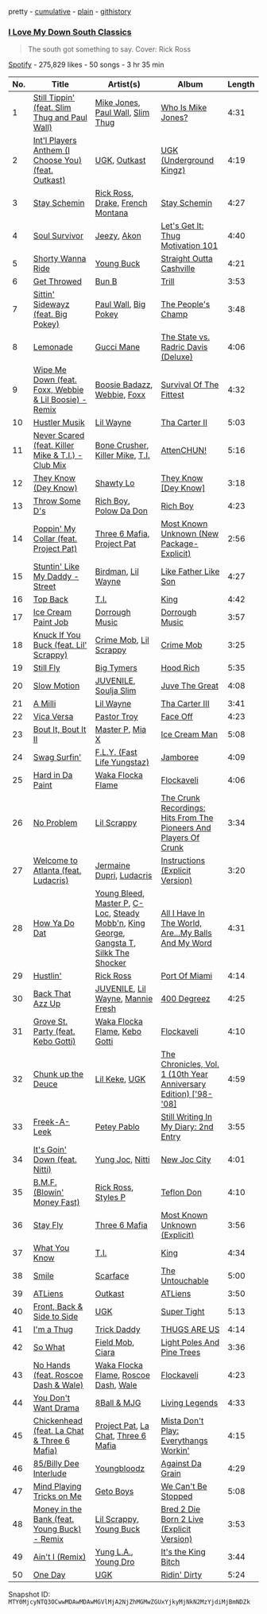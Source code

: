 pretty - [cumulative](/playlists/cumulative/37i9dQZF1DWYok9l1JL7GM.md) - [plain](/playlists/plain/37i9dQZF1DWYok9l1JL7GM) - [githistory](https://github.githistory.xyz/mackorone/spotify-playlist-archive/blob/main/playlists/plain/37i9dQZF1DWYok9l1JL7GM)

### [I Love My Down South Classics](https://open.spotify.com/playlist/37i9dQZF1DWYok9l1JL7GM)

> The south got something to say\. Cover: Rick Ross

[Spotify](https://open.spotify.com/user/spotify) - 275,829 likes - 50 songs - 3 hr 35 min

| No. | Title | Artist(s) | Album | Length |
|---|---|---|---|---|
| 1 | [Still Tippin' \(feat\. Slim Thug and Paul Wall\)](https://open.spotify.com/track/59rtiYOPgMEDf3yPEfU2la) | [Mike Jones](https://open.spotify.com/artist/07VmOvmuBp9G0gb8BTrpn0), [Paul Wall](https://open.spotify.com/artist/0k7Xl1pqI3tu8sSEjo5oEg), [Slim Thug](https://open.spotify.com/artist/0st5vgzw9XkH5ALJiUM1lE) | [Who Is Mike Jones?](https://open.spotify.com/album/1YU3MPIMY9rZOE899khVj2) | 4:31 |
| 2 | [Int'l Players Anthem \(I Choose You\) \(feat\. Outkast\)](https://open.spotify.com/track/4ns1XFP3W5JPyzvnAjMdHD) | [UGK](https://open.spotify.com/artist/6ZhjJOJXXwnPS8PrXdmjLw), [Outkast](https://open.spotify.com/artist/1G9G7WwrXka3Z1r7aIDjI7) | [UGK \(Underground Kingz\)](https://open.spotify.com/album/4GXlMz68LyGZeHzJcetFi1) | 4:19 |
| 3 | [Stay Schemin](https://open.spotify.com/track/0nq6sfr8z1R5KJ4XUk396e) | [Rick Ross](https://open.spotify.com/artist/1sBkRIssrMs1AbVkOJbc7a), [Drake](https://open.spotify.com/artist/3TVXtAsR1Inumwj472S9r4), [French Montana](https://open.spotify.com/artist/6vXTefBL93Dj5IqAWq6OTv) | [Stay Schemin](https://open.spotify.com/album/33bJwRLv35ynnhhFyj96hK) | 4:27 |
| 4 | [Soul Survivor](https://open.spotify.com/track/0Ss50OU9tCozI7JIywkv14) | [Jeezy](https://open.spotify.com/artist/4yBK75WVCQXej1p04GWqxH), [Akon](https://open.spotify.com/artist/0z4gvV4rjIZ9wHck67ucSV) | [Let's Get It: Thug Motivation 101](https://open.spotify.com/album/6hiOeC9YErltT6CnK4pfJN) | 4:40 |
| 5 | [Shorty Wanna Ride](https://open.spotify.com/track/6Y9kdB2O0h9gq9y2vclsWT) | [Young Buck](https://open.spotify.com/artist/4pr7J7wzgObkE3DD3Izi7q) | [Straight Outta Cashville](https://open.spotify.com/album/1E5TJXITJtczbSYmYR9LuQ) | 4:21 |
| 6 | [Get Throwed](https://open.spotify.com/track/1BLz7nBzRElSPfg3ndJkHz) | [Bun B](https://open.spotify.com/artist/45a6gCQWq61lIUDmr1tKuO) | [Trill](https://open.spotify.com/album/5wLh7wfNzSjV0hEtVTwNUw) | 3:53 |
| 7 | [Sittin' Sidewayz \(feat\. Big Pokey\)](https://open.spotify.com/track/24PWKmemCvqfyVXODhoKHW) | [Paul Wall](https://open.spotify.com/artist/0k7Xl1pqI3tu8sSEjo5oEg), [Big Pokey](https://open.spotify.com/artist/1J6iGa2TNBDCrJzjsnI1a8) | [The People's Champ](https://open.spotify.com/album/4LfEslRqPOv2ZOrW6KhhWr) | 3:48 |
| 8 | [Lemonade](https://open.spotify.com/track/6rUcS9i07F6okIe8wujs5J) | [Gucci Mane](https://open.spotify.com/artist/13y7CgLHjMVRMDqxdx0Xdo) | [The State vs\. Radric Davis \(Deluxe\)](https://open.spotify.com/album/0VeraxKSlJGusnOHYGOtWq) | 4:06 |
| 9 | [Wipe Me Down \(feat\. Foxx, Webbie & Lil Boosie\) \- Remix](https://open.spotify.com/track/6D1CstH1YvzNN8cPd9ay9Q) | [Boosie Badazz](https://open.spotify.com/artist/6z7xFFHxYkE9t8bwIF0Bvg), [Webbie](https://open.spotify.com/artist/6aIm51fHkokqlJn2vzNTH8), [Foxx](https://open.spotify.com/artist/2l6Z31DakUv5Gl9yQPbLEl) | [Survival Of The Fittest](https://open.spotify.com/album/5ZXga0efPuZJr2KIvN1xZg) | 4:32 |
| 10 | [Hustler Musik](https://open.spotify.com/track/2334WaCjswLcRIRgTTPWaZ) | [Lil Wayne](https://open.spotify.com/artist/55Aa2cqylxrFIXC767Z865) | [Tha Carter II](https://open.spotify.com/album/7slHgsEMuJfnuft5LAPyw6) | 5:03 |
| 11 | [Never Scared \(feat\. Killer Mike & T.I.\) \- Club Mix](https://open.spotify.com/track/4kmIO0yPq92dXtKCL28RfC) | [Bone Crusher](https://open.spotify.com/artist/6cwlhbT6PnscdmUYCLUJsa), [Killer Mike](https://open.spotify.com/artist/2N4EYkIlG1kv25g6Wv8LGI), [T.I.](https://open.spotify.com/artist/4OBJLual30L7gRl5UkeRcT) | [AttenCHUN!](https://open.spotify.com/album/1tHNA1zsv6EKLHAR1idmAi) | 5:16 |
| 12 | [They Know \(Dey Know\)](https://open.spotify.com/track/6TQANhh0iV17xMeExcH6qj) | [Shawty Lo](https://open.spotify.com/artist/5mNB8ykTlENptzmsxXRtdS) | [They Know \[Dey Know\]](https://open.spotify.com/album/59ufCjp6Z4A84OcOvA4VTt) | 3:18 |
| 13 | [Throw Some D's](https://open.spotify.com/track/6SmPPtaMnfxgz5duA6t9Cu) | [Rich Boy](https://open.spotify.com/artist/6mXlDbi03T8wXYwWYew0Ut), [Polow Da Don](https://open.spotify.com/artist/0gcDAjaKZIKMdYJoIdrIfR) | [Rich Boy](https://open.spotify.com/album/2rc1SMjRPvuZnlqQEtI6F9) | 4:23 |
| 14 | [Poppin' My Collar \(feat\. Project Pat\)](https://open.spotify.com/track/5zd9TgduWbfFXwgnm3K3Rz) | [Three 6 Mafia](https://open.spotify.com/artist/26s8LSolLfCIY88ysQbIuT), [Project Pat](https://open.spotify.com/artist/08Ld63UgKrJ0nZnCkzHtzc) | [Most Known Unknown \(New Package\-Explicit\)](https://open.spotify.com/album/0Pe9KCcaFK7CkeZPWXCuaB) | 2:56 |
| 15 | [Stuntin' Like My Daddy \- Street](https://open.spotify.com/track/3rMyMv8EjKXoPnaRo2hdJN) | [Birdman](https://open.spotify.com/artist/35sCXuy5gN6Or69rZ9vqBs), [Lil Wayne](https://open.spotify.com/artist/55Aa2cqylxrFIXC767Z865) | [Like Father Like Son](https://open.spotify.com/album/3DLSu5fxSIaG7Ph8G5YVBp) | 4:27 |
| 16 | [Top Back](https://open.spotify.com/track/4LE8fR53Pjd6xmHBUlxArg) | [T.I.](https://open.spotify.com/artist/4OBJLual30L7gRl5UkeRcT) | [King](https://open.spotify.com/album/2X7s6Gt8Xz2qEwlw4GVcQo) | 4:42 |
| 17 | [Ice Cream Paint Job](https://open.spotify.com/track/57QFOU3f7O0gDLadxv5z8w) | [Dorrough Music](https://open.spotify.com/artist/5MAp6rMiUJjRLXMWtArXRS) | [Dorrough Music](https://open.spotify.com/album/52caFJCRPAX5lnlchaKHEx) | 3:57 |
| 18 | [Knuck If You Buck \(feat\. Lil' Scrappy\)](https://open.spotify.com/track/0RZXNlGPvfMo54fd6uCvAT) | [Crime Mob](https://open.spotify.com/artist/5A7d4sfe5ZY1RRf90zlUeo), [Lil Scrappy](https://open.spotify.com/artist/5einkgXXrjhfYCyac1FANB) | [Crime Mob](https://open.spotify.com/album/09stXr7AeoB1PsE3RpMpyU) | 3:25 |
| 19 | [Still Fly](https://open.spotify.com/track/563vSy3HB5NHxel1VGQCW6) | [Big Tymers](https://open.spotify.com/artist/4jWGfUCFeTu5e0wprRhHXR) | [Hood Rich](https://open.spotify.com/album/3qcWuKB3pGWcB07FWksnWr) | 5:35 |
| 20 | [Slow Motion](https://open.spotify.com/track/6ihObRBTB8xdSH2mlERtOX) | [JUVENILE](https://open.spotify.com/artist/0rG0AZBscc8S8q1ahIsasI), [Soulja Slim](https://open.spotify.com/artist/6tBnRI3ubWYclKSbGvGtKd) | [Juve The Great](https://open.spotify.com/album/1JfdhweOku5xDD78eiid4A) | 4:08 |
| 21 | [A Milli](https://open.spotify.com/track/6ScJMrlpiLfZUGtWp4QIVt) | [Lil Wayne](https://open.spotify.com/artist/55Aa2cqylxrFIXC767Z865) | [Tha Carter III](https://open.spotify.com/album/5BGzOpea6At0Nd7tYtYZOP) | 3:41 |
| 22 | [Vica Versa](https://open.spotify.com/track/6KoK723c5pmYKiHvH69JDr) | [Pastor Troy](https://open.spotify.com/artist/3D04N2X2w6vUGeyG94FBaY) | [Face Off](https://open.spotify.com/album/4wDdJjtzFKzjo9neJhaTlU) | 4:23 |
| 23 | [Bout It, Bout It II](https://open.spotify.com/track/2ohf5urBpT8bieYr8kq3kt) | [Master P](https://open.spotify.com/artist/7zICaxnDB9ZprDSiFpvbbW), [Mia X](https://open.spotify.com/artist/2d9xPZQzgCr6ObcDkUmjLu) | [Ice Cream Man](https://open.spotify.com/album/4nMQfmCvZ4qG8FDHrIuMsL) | 5:08 |
| 24 | [Swag Surfin'](https://open.spotify.com/track/5ItzU5pBrFmRUudfr5RkJP) | [F.L.Y\. \(Fast Life Yungstaz\)](https://open.spotify.com/artist/0zOuQuYGGcrtDYYy3YFDMr) | [Jamboree](https://open.spotify.com/album/6mAgb1P4TuigEweUCJqrhp) | 4:09 |
| 25 | [Hard in Da Paint](https://open.spotify.com/track/3XQY8kDjI8LARMIC9xkxQk) | [Waka Flocka Flame](https://open.spotify.com/artist/6f4XkbvYlXMH0QgVRzW0sM) | [Flockaveli](https://open.spotify.com/album/6MQtWELG7aRX7CkAzQ6nLM) | 4:06 |
| 26 | [No Problem](https://open.spotify.com/track/0EgigrGFGb4PHaVNb7fgK7) | [Lil Scrappy](https://open.spotify.com/artist/5einkgXXrjhfYCyac1FANB) | [The Crunk Recordings: Hits From The Pioneers And Players Of Crunk](https://open.spotify.com/album/1OaIwAuOiwujt7mlst3CAR) | 3:34 |
| 27 | [Welcome to Atlanta \(feat\. Ludacris\)](https://open.spotify.com/track/19VTqucnxJuH6kilNdweTh) | [Jermaine Dupri](https://open.spotify.com/artist/6nfYGe7IIuuP5bMY1jkJP6), [Ludacris](https://open.spotify.com/artist/3ipn9JLAPI5GUEo4y4jcoi) | [Instructions \(Explicit Version\)](https://open.spotify.com/album/3ssplToLM7k3pX7wCyMSht) | 3:20 |
| 28 | [How Ya Do Dat](https://open.spotify.com/track/1KLhUURHRl72xGO5A94lme) | [Young Bleed](https://open.spotify.com/artist/5GQgxUq4MOuXXV99WrRuev), [Master P](https://open.spotify.com/artist/7zICaxnDB9ZprDSiFpvbbW), [C\-Loc](https://open.spotify.com/artist/2DrrWEQmdjvBKIDkqbGva2), [Steady Mobb'n](https://open.spotify.com/artist/7A5pYHTMQQGjyR62PzuRCQ), [King George](https://open.spotify.com/artist/70OWDCBJlG60nShbP5QwE5), [Gangsta T](https://open.spotify.com/artist/6pAN95w6lrXlJqyyhjlPaa), [Silkk The Shocker](https://open.spotify.com/artist/0iEVT8dLNSSmipPOrDGu2z) | [All I Have In The World, Are...My Balls And My Word](https://open.spotify.com/album/6drk7Zx1zdv2VQB1mkklsK) | 4:31 |
| 29 | [Hustlin'](https://open.spotify.com/track/3hQCHzkE5oSA3F1xM8bpcM) | [Rick Ross](https://open.spotify.com/artist/1sBkRIssrMs1AbVkOJbc7a) | [Port Of Miami](https://open.spotify.com/album/42T8qfRs7jdpInsSk6nDJk) | 4:14 |
| 30 | [Back That Azz Up](https://open.spotify.com/track/6o2g1BJvtYQssH84kBYs7y) | [JUVENILE](https://open.spotify.com/artist/0rG0AZBscc8S8q1ahIsasI), [Lil Wayne](https://open.spotify.com/artist/55Aa2cqylxrFIXC767Z865), [Mannie Fresh](https://open.spotify.com/artist/0fbFfVckGKsDbAfYnB5mD1) | [400 Degreez](https://open.spotify.com/album/6wpqS71CJr3I0dLguYiZdJ) | 4:25 |
| 31 | [Grove St\. Party \(feat\. Kebo Gotti\)](https://open.spotify.com/track/2e9EZ2V5QGGZPMJacO3y0Y) | [Waka Flocka Flame](https://open.spotify.com/artist/6f4XkbvYlXMH0QgVRzW0sM), [Kebo Gotti](https://open.spotify.com/artist/00UOluVoYY4F2blO5DmgRj) | [Flockaveli](https://open.spotify.com/album/6MQtWELG7aRX7CkAzQ6nLM) | 4:10 |
| 32 | [Chunk up the Deuce](https://open.spotify.com/track/7y5A3Ge2GixgSTwCU6fu5p) | [Lil Keke](https://open.spotify.com/artist/1grI9x4Uzos1Asx8JmRW6T), [UGK](https://open.spotify.com/artist/6ZhjJOJXXwnPS8PrXdmjLw) | [The Chronicles, Vol\. 1 \(10th Year Anniversary Edition\) \['98\-'08\]](https://open.spotify.com/album/3pNSTBg8qEoJIRgjKxccYt) | 4:59 |
| 33 | [Freek\-A\-Leek](https://open.spotify.com/track/4MeDnO5yA2Zi6IMlVApRci) | [Petey Pablo](https://open.spotify.com/artist/4Js9eYwAf9rypNtV8pNSw9) | [Still Writing In My Diary: 2nd Entry](https://open.spotify.com/album/2R7G5Z0RWWZU1V731JZG68) | 3:55 |
| 34 | [It's Goin' Down \(feat\. Nitti\)](https://open.spotify.com/track/05Sgj1Hx03ZXc57gsV1kfX) | [Yung Joc](https://open.spotify.com/artist/23LbwefIODbyGdRbAz3urj), [Nitti](https://open.spotify.com/artist/5jx1ZcYEEgdi86Gzc4T7Jq) | [New Joc City](https://open.spotify.com/album/1Lr1TMh8vcdD3OvrzQTGVn) | 4:01 |
| 35 | [B.M.F\. \(Blowin' Money Fast\)](https://open.spotify.com/track/35QGdv6aFbIaLM0Ozr3rHt) | [Rick Ross](https://open.spotify.com/artist/1sBkRIssrMs1AbVkOJbc7a), [Styles P](https://open.spotify.com/artist/2x8KDZdSONA3872CnhaAlX) | [Teflon Don](https://open.spotify.com/album/0jipZxGtkTDHjVerLkzO80) | 4:10 |
| 36 | [Stay Fly](https://open.spotify.com/track/5MYFw4T2gy52pOGBN4EYHS) | [Three 6 Mafia](https://open.spotify.com/artist/26s8LSolLfCIY88ysQbIuT) | [Most Known Unknown \(Explicit\)](https://open.spotify.com/album/0kTLdP4XPeJGsbr2L8ikyF) | 3:56 |
| 37 | [What You Know](https://open.spotify.com/track/0CAJdthKDdRjB2h8YOguN6) | [T.I.](https://open.spotify.com/artist/4OBJLual30L7gRl5UkeRcT) | [King](https://open.spotify.com/album/2X7s6Gt8Xz2qEwlw4GVcQo) | 4:34 |
| 38 | [Smile](https://open.spotify.com/track/6wvfISRCQBOEpIvhX6UsDj) | [Scarface](https://open.spotify.com/artist/19KwjzvIL92r29IINtlPNP) | [The Untouchable](https://open.spotify.com/album/0yEbGVnKvWj4B85rzExJmF) | 5:00 |
| 39 | [ATLiens](https://open.spotify.com/track/2vfvGlqCB7oertO5VLE0sz) | [Outkast](https://open.spotify.com/artist/1G9G7WwrXka3Z1r7aIDjI7) | [ATLiens](https://open.spotify.com/album/1IaBCF26OjgYwUCEPaIyC0) | 3:50 |
| 40 | [Front, Back & Side to Side](https://open.spotify.com/track/0z4Ryh7Qg9jKOQXzkUZLVK) | [UGK](https://open.spotify.com/artist/6ZhjJOJXXwnPS8PrXdmjLw) | [Super Tight](https://open.spotify.com/album/4rjGyhPnaKV5hfwFNiHtQA) | 5:13 |
| 41 | [I'm a Thug](https://open.spotify.com/track/6j2aNuhJJUnRj6UHcvn5PI) | [Trick Daddy](https://open.spotify.com/artist/12FHARd9fY0Tu0ila4Ua25) | [THUGS ARE US](https://open.spotify.com/album/2oJxBPqylFpSb60hOJ4DcH) | 4:14 |
| 42 | [So What](https://open.spotify.com/track/0Uc706myy6Th7I6KQ9xA1x) | [Field Mob](https://open.spotify.com/artist/0Uo6kyjrbQoZBlcXsMb8Vm), [Ciara](https://open.spotify.com/artist/2NdeV5rLm47xAvogXrYhJX) | [Light Poles And Pine Trees](https://open.spotify.com/album/4ZIvx3lm0ytWm06bH8DAwR) | 3:36 |
| 43 | [No Hands \(feat\. Roscoe Dash & Wale\)](https://open.spotify.com/track/03tqyYWC9Um2ZqU0ZN849H) | [Waka Flocka Flame](https://open.spotify.com/artist/6f4XkbvYlXMH0QgVRzW0sM), [Roscoe Dash](https://open.spotify.com/artist/0bfX8pF8kuHNCs57Ms4jZb), [Wale](https://open.spotify.com/artist/67nwj3Y5sZQLl72VNUHEYE) | [Flockaveli](https://open.spotify.com/album/6MQtWELG7aRX7CkAzQ6nLM) | 4:23 |
| 44 | [You Don't Want Drama](https://open.spotify.com/track/48F4fY1pKOTWN1H8q99dJE) | [8Ball & MJG](https://open.spotify.com/artist/7iUhmKPNkkPPS6FCQxqtNq) | [Living Legends](https://open.spotify.com/album/3CErIwttlfxoNd2cQhmBwW) | 4:33 |
| 45 | [Chickenhead \(feat\. La Chat & Three 6 Mafia\)](https://open.spotify.com/track/4k5xJOxoJbMW5sdkZGOezj) | [Project Pat](https://open.spotify.com/artist/08Ld63UgKrJ0nZnCkzHtzc), [La Chat](https://open.spotify.com/artist/5hDwYJ7KaXEQV2XBeijKNt), [Three 6 Mafia](https://open.spotify.com/artist/26s8LSolLfCIY88ysQbIuT) | [Mista Don't Play: Everythangs Workin'](https://open.spotify.com/album/4QzaueQPQa0lqrMmQoh4v0) | 4:15 |
| 46 | [85/Billy Dee Interlude](https://open.spotify.com/track/1eYyfFDQJGRhQ55jlbtqrG) | [Youngbloodz](https://open.spotify.com/artist/2OqENqJFXPORP4BUGnu2Qq) | [Against Da Grain](https://open.spotify.com/album/4SaEOF2gA8RxMReq2HqAc6) | 4:29 |
| 47 | [Mind Playing Tricks on Me](https://open.spotify.com/track/63BokRfXSQhEU6Qi2dSJpZ) | [Geto Boys](https://open.spotify.com/artist/3f5fB1YUbkUnW7cf7I0R48) | [We Can't Be Stopped](https://open.spotify.com/album/2MJEvcUvsLPjsvVgqn8xa4) | 5:08 |
| 48 | [Money in the Bank \(feat\. Young Buck\) \- Remix](https://open.spotify.com/track/6YTp4sUEi3oWNToQvOjke6) | [Lil Scrappy](https://open.spotify.com/artist/5einkgXXrjhfYCyac1FANB), [Young Buck](https://open.spotify.com/artist/4pr7J7wzgObkE3DD3Izi7q) | [Bred 2 Die Born 2 Live \(Explicit Version\)](https://open.spotify.com/album/3pdW7R9HvpOwSAm9lAeIOZ) | 3:53 |
| 49 | [Ain't I \(Remix\)](https://open.spotify.com/track/0CAh5ReeIyCizdQrZHPG9v) | [Yung L.A.](https://open.spotify.com/artist/5xUMw9vaS567MBBjsoLslo), [Young Dro](https://open.spotify.com/artist/3ZooCJzNMTLpmJaIRUEorI) | [It's the King Bitch](https://open.spotify.com/album/0H8Pvmx3Yuf5GGhgiLNyCn) | 3:44 |
| 50 | [One Day](https://open.spotify.com/track/2GHp47AE8HTBF9xpG7FIoz) | [UGK](https://open.spotify.com/artist/6ZhjJOJXXwnPS8PrXdmjLw) | [Ridin' Dirty](https://open.spotify.com/album/4jTPQq9PSlKMOm1yLx2ATN) | 5:24 |

Snapshot ID: `MTY0MjcyNTQ3OCwwMDAwMDAwMGVlMjA2NjZhMGMwZGUxYjkyMjNkN2MzYjdiMjBmNDZk`